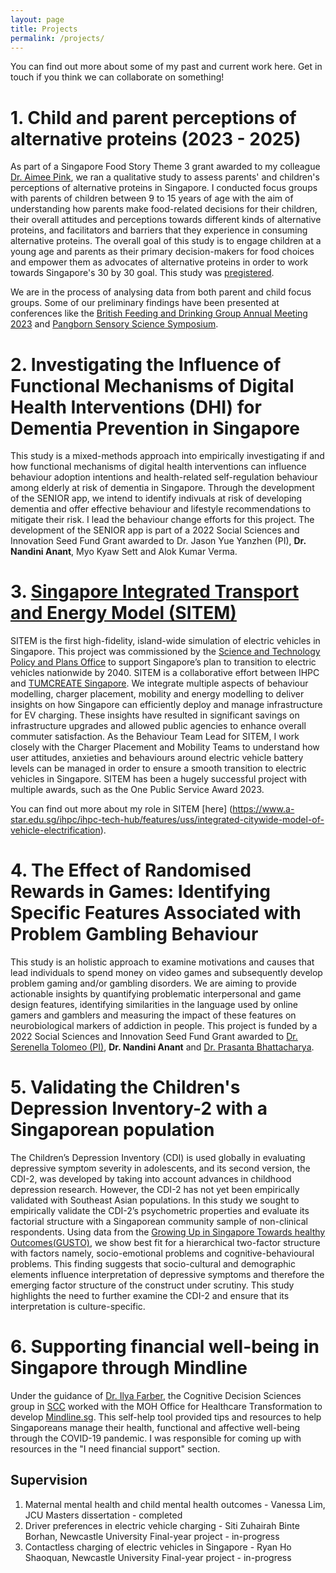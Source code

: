 ```yaml
---
layout: page
title: Projects
permalink: /projects/ 
---
```


You can find out more about some of my past and current work here. Get in touch if you think we can collaborate on something! 


# 1.  Child and parent perceptions of alternative proteins (2023 - 2025)

As part of a Singapore Food Story Theme 3 grant awarded to my colleague [Dr. Aimee Pink](wwww.researchgate.net/profile/Aimee-Pink), we ran a qualitative study to assess parents' and children's perceptions of alternative proteins in Singapore. I conducted focus groups with parents of children between 9 to 15 years of age with the aim of understanding how parents make food-related decisions for their children, their overall attitudes and perceptions towards different kinds of alternative proteins, and facilitators and barriers that they experience in consuming alternative proteins. The overall goal of this study is to engage children at a young age and parents as their primary decision-makers for food choices and empower them as advocates of alternative proteins in order to work towards Singapore's 30 by 30 goal. This study was [pregistered](https://osf.io/ag9n8/).   

We are in the process of analysing data from both parent and child focus groups. Some of our preliminary findings have been presented at conferences like the [British Feeding and Drinking Group Annual Meeting 2023](https://eu.eventscloud.com/website/9856/home/) and [Pangborn Sensory Science Symposium](https://www.pangbornsymposium.com/). 

# 2. Investigating the Influence of Functional Mechanisms of Digital Health Interventions (DHI) for Dementia Prevention in Singapore

This study is a mixed-methods approach into empirically investigating if and how functional mechanisms of digital health interventions can influence behaviour adoption intentions and health-related self-regulation behaviour among elderly at risk of dementia in Singapore. Through the development of the SENIOR app, we intend to identify indivuals at risk of developing dementia and offer effective behaviour and lifestyle recommendations to mitigate their risk. I lead the behaviour change efforts for this project. The development of the SENIOR app is part of a 2022 Social Sciences and Innovation Seed Fund Grant awarded to Dr. Jason Yue Yanzhen (PI), <strong>Dr. Nandini Anant</strong>, Myo Kyaw Sett and Alok Kumar Verma.

# 3. [Singapore Integrated Transport and Energy Model (SITEM)](https://www.a-star.edu.sg/ihpc/ihpc-tech-hub/features/uss/integrated-citywide-model-of-vehicle-electrification)

SITEM is the first high-fidelity, island-wide simulation of electric vehicles in Singapore. This project was commissioned by the [Science and Technology Policy and Plans Office](https://www.sgdi.gov.sg/ministries/pmo/departments/stppo) to support Singapore’s plan to transition to electric vehicles nationwide by 2040. SITEM is a collaborative effort between IHPC and [TUMCREATE Singapore](https://www.tum-create.edu.sg/). We integrate multiple aspects of behaviour modelling, charger placement, mobility and energy modelling to deliver insights on how Singapore can efficiently deploy and manage infrastructure for EV charging. These insights have resulted in significant savings on infrastructure upgrades and allowed public agencies to enhance overall commuter satisfaction. As the Behaviour Team Lead for SITEM, I work closely with the Charger Placement and Mobility Teams to understand how user attitudes, anxieties and behaviours around electric vehicle battery levels can be managed in order to ensure a smooth transition to electric vehicles in Singapore. SITEM has been a hugely successful project with multiple awards, such as the One Public Service Award 2023. 

You can find out more about my role in SITEM [here] (https://www.a-star.edu.sg/ihpc/ihpc-tech-hub/features/uss/integrated-citywide-model-of-vehicle-electrification). 

# 4. The Effect of Randomised Rewards in Games: Identifying Specific Features Associated with Problem Gambling Behaviour
This study is an holistic approach to examine motivations and causes that lead individuals to spend money on video games and subsequently develop problem gaming and/or gambling disorders. We are aiming to provide actionable insights by quantifying problematic interpersonal and game design features, identifying similarities in the language used by online gamers and gamblers and measuring the impact of these features on neurobiological markers of addiction in people. This project is funded by a 2022 Social Sciences and Innovation Seed Fund Grant awarded to [Dr. Serenella Tolomeo (PI)](https://scholar.google.com/citations?user=K4LqE-UAAAAJ&hl=en), <strong>Dr. Nandini Anant</strong> and [Dr. Prasanta Bhattacharya](https://prasantabhattacharya.github.io/). 


# 5. Validating the Children's Depression Inventory-2 with a Singaporean population 
The Children’s Depression Inventory (CDI) is used globally in evaluating depressive symptom severity in adolescents, and its second version, the CDI-2, was developed by taking into account advances in childhood depression research. However, the CDI-2 has not yet been empirically validated with Southeast Asian populations. In this study we sought to empirically validate the CDI-2’s psychometric properties and evaluate its factorial structure with a Singaporean community sample of non-clinical respondents. Using data from the [Growing Up in Singapore Towards healthy Outcomes(GUSTO)](https://www.gusto.sg/), we show best fit for a hierarchical two-factor structure with factors namely, socio-emotional problems and cognitive-behavioural problems. This finding suggests that socio-cultural and demographic elements influence interpretation of depressive symptoms and therefore the emerging factor structure of the construct under scrutiny. This study highlights the need to further examine the CDI-2 and ensure that its interpretation is culture-specific.

# 6. Supporting financial well-being in Singapore through Mindline 
Under the guidance of [Dr. Ilya Farber](https://scholar.google.com.sg/citations?user=SfbjhOEAAAAJ&hl=en), the Cognitive Decision Sciences group in [SCC](https://www.a-star.edu.sg/ihpc/ihpc-research-capabilities/social-cognitive-computing) worked with the MOH Office for Healthcare Transformation to develop [Mindline.sg](mindline.sg). This self-help tool provided tips and resources to help Singaporeans manage their health, functional and affective well-being through the COVID-19 pandemic. I was responsible for coming up with resources in the "I need financial support" section. 


## Supervision 

1. Maternal mental health and child mental health outcomes - Vanessa Lim, JCU 
   Masters dissertation - completed
2. Driver preferences in electric vehicle charging - Siti Zuhairah Binte Borhan, Newcastle University
   Final-year project - in-progress
3. Contactless charging of electric vehicles in Singapore - Ryan Ho Shaoquan, Newcastle University 
   Final-year project - in-progress



